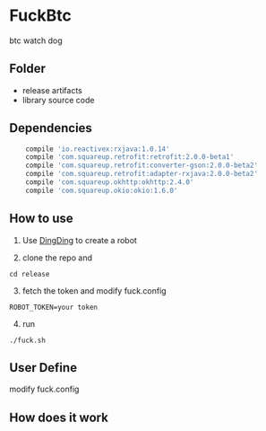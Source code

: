 # FuckBtc
btc watch dog

## Folder 
- release artifacts
- library source code

## Dependencies
```groovy
    compile 'io.reactivex:rxjava:1.0.14'
    compile 'com.squareup.retrofit:retrofit:2.0.0-beta1'
    compile 'com.squareup.retrofit:converter-gson:2.0.0-beta2'
    compile 'com.squareup.retrofit:adapter-rxjava:2.0.0-beta2'
    compile 'com.squareup.okhttp:okhttp:2.4.0'
    compile 'com.squareup.okio:okio:1.6.0'
```

## How to use

1. Use [DingDing](https://www.dingtalk.com/) to create a robot 

2. clone the repo and 
```shell
cd release
```

3. fetch the token and modify fuck.config
```
ROBOT_TOKEN=your token
```
4. run 
```
./fuck.sh
```

## User Define

modify fuck.config

## How does it work
